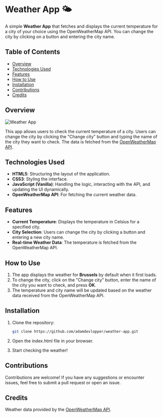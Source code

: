 # Weather App 🌤️

A simple **Weather App** that fetches and displays the current temperature for a city of your choice using the OpenWeatherMap API. You can change the city by clicking on a button and entering the city name.

## Table of Contents
- [Overview](#overview)
- [Technologies Used](#technologies-used)
- [Features](#features)
- [How to Use](#how-to-use)
- [Installation](#installation)
- [Contributions](#contributions)
- [Credits](#credits)

## Overview
![Weather App](./meteoPictures.png) <!-- Replace with the actual path to a screenshot of your app -->

This app allows users to check the current temperature of a city. Users can change the city by clicking the "Change city" button and typing the name of the city they want to check. The data is fetched from the [OpenWeatherMap API](https://openweathermap.org/api).

## Technologies Used
- **HTML5**: Structuring the layout of the application.
- **CSS3**: Styling the interface.
- **JavaScript (Vanilla)**: Handling the logic, interacting with the API, and updating the UI dynamically.
- **OpenWeatherMap API**: For fetching the current weather data.

## Features
- **Current Temperature**: Displays the temperature in Celsius for a specified city.
- **City Selection**: Users can change the city by clicking a button and entering a new city name.
- **Real-time Weather Data**: The temperature is fetched from the OpenWeatherMap API.

## How to Use
1. The app displays the weather for **Brussels** by default when it first loads.
2. To change the city, click on the "Change city" button, enter the name of the city you want to check, and press **OK**.
3. The temperature and city name will be updated based on the weather data received from the OpenWeatherMap API.

## Installation

1. Clone the repository:
   ```bash
   git clone https://github.com/adamdevlopper/weather-app.git
2. Open the index.html file in your browser.

3. Start checking the weather!

## Contributions
Contributions are welcome! If you have any suggestions or encounter issues, feel free to submit a pull request or open an issue.

## Credits
Weather data provided by the [OpenWeatherMap API](https://openweathermap.org/api).
